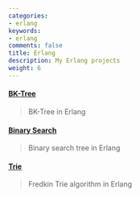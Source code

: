 ```yaml
---
categories:
- erlang
keywords:
- erlang
comments: false
title: Erlang
description: My Erlang projects
weight: 6
---
```


#### [BK-Tree][bktree]

> BK-Tree in Erlang

#### [Binary Search][bsearch]

> Binary search tree in Erlang

#### [Trie][trie]

> Fredkin Trie algorithm in Erlang

[bktree]: https://github.com/mtchavez/bk-tree-erl
[bsearch]: https://github.com/mtchavez/binary-search-erl
[trie]: https://github.com/mtchavez/trie-erl
